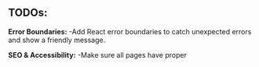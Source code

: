 ## TODOs:
 **Error Boundaries:**
 -Add React error boundaries to catch unexpected errors and show a friendly message.

 **SEO & Accessibility:**
 -Make sure all pages have proper <title> and <meta> tags (your MetaTags component helps).
 -Use alt attributes for all images.
 -Use semantic HTML (headings, lists, etc.).

 **Loading & Empty States:**
 -Show loading indicators when fetching data.
 -Handle empty states (e.g., no data to display).

 **Security:**
 -Sanitize any user input/output to prevent XSS.
 -Never expose secrets or sensitive data in the frontend.

 **Performance:**
 -Optimize images and assets.
 -Use code splitting/lazy loading for large pages or components.

 **Dependencies:**
 -Remove unused dependencies from package.json.
 -Keep dependencies up to date.


## Not really TODOs just checking:**
 **Internationalization (i18n) Coverage:**
 -Ensure all user-facing strings are translated and no hardcoded text remains.
 -Check for missing translation keys in all languages.

 **Consistent Theming:**
 -Make sure your dark/light mode works everywhere.
 -Check for color contrast and accessibility.

 **Deployment Readiness:**
 -Check your vite.config.ts or build config for correct base paths.
 -Set up proper redirects for SPA routing (especially for 404s) on your host.

